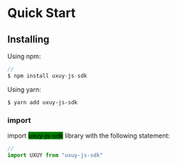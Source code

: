 # Quick Start

## Installing <a href="#installing" id="installing"></a>

Using npm:

```javascript
// 
$ npm install uxuy-js-sdk
```

Using yarn:

```
$ yarn add uxuy-js-sdk
```

### import

&#x20;import  <mark style="background-color:green;">uxuy-js-sdk</mark> library with the following statement:

```javascript
// 
import UXUY from "uxuy-js-sdk"
```
